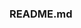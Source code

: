 ### README.md

<!--
**MohanaSainidugonda/MohanaSainidugonda** is a ✨ _special_ ✨ repository because its `README.md` (this file) appears on your GitHub profile.

Here are some ideas to get you started:

- 🔭 Hi, this is Mohana Sai
- 🤔 I’m interested in Gaming
- 💬 Ask me about games
- 📫 How to reach me: mnidugon@gitam.in
- ⚡ Fun fact: Humans are the Only Animals That Enjoy Spicy Foods.
-->
